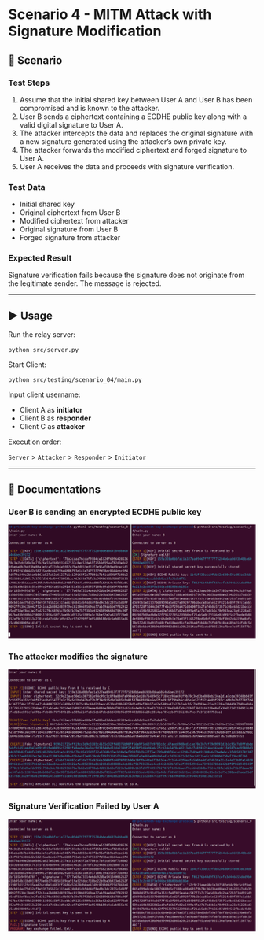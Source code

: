 # Scenario 4 - MITM Attack with Signature Modification


## 📌 Scenario

### Test Steps
1. Assume that the initial shared key between User A and User B has been compromised and is known to the attacker.
2. User B sends a ciphertext containing a ECDHE public key along with a valid digital signature to User A.
3. The attacker intercepts the data and replaces the original signature with a new signature generated using the attacker’s own private key.
4. The attacker forwards the modified ciphertext and forged signature to User A.
5. User A receives the data and proceeds with signature verification.

### Test Data
- Initial shared key
- Original ciphertext from User B
- Modified ciphertext from attacker
- Original signature from User B
- Forged signature from attacker

### Expected Result
Signature verification fails because the signature does not originate from the legitimate sender. The message is rejected.

---

## ▶️ Usage
Run the relay server:

    python src/server.py

Start Client:

    python src/testing/scenario_04/main.py

Input client username: 
- Client A as **initiator**
- Client B as **responder**
- Client C as **attacker**

Execution order:

`Server` > `Attacker` > `Responder` > `Initiator`

---

## 📖 Documentations

### User B is sending an encrypted ECDHE public key

![Step 1](/src/testing/scenario_04/docs/s4_pic1.png)

### The attacker modifies the signature

![Step 2](/src/testing/scenario_04/docs/s4_pic2.png)

### Signature Verification Failed by User A

![Step 3](/src/testing/scenario_04/docs/s4_pic3.png)
